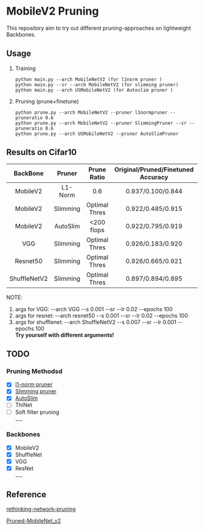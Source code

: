 # MobileV2 Pruning
This repository aim to try out different pruning-approaches on lightweight Backbones.

## Usage
1. Training
    ```
   python main.py --arch MobileNetV2 (for l1norm pruner )
   python main.py --sr --arch MobileNetV2 (for slimming pruner) 
   python main.py --arch USMobileNetV2 (for Autoslim pruner )
    ```
2. Pruning (prune+finetune)
    ```
   python prune.py --arch MobileNetV2 --pruner l1normpruner --pruneratio 0.6
   python prune.py --arch MobileNetV2 --pruner SlimmingPruner --sr --pruneratio 0.6
   python prune.py --arch USMobileNetV2 --pruner AutoSlimPruner
    ```
## Results on Cifar10
|  BackBone| Pruner | Prune Ratio| Original/Pruned/Finetuned Accuracy | FLOPs(M)| Params(M)|
| :---: | :------: |:------: |  :--------------------------: | :-----------------: |:-------------------: |
|MobileV2| L1-Norm|0.6 | 0.937/0.100/0.844|313.5->225.5|2.24->1.15|
|MobileV2| Slimming|Optimal Thres | 0.922/0.485/0.915|313.5->127.5|2.24->0.98|
|MobileV2| AutoSlim|<200 flops| 0.922/0.795/0.919|313.5->137.5|2.24->1.037|
|VGG| Slimming| Optimal Thres|0.926/0.183/0.920 | 399.3->147.8|20.03->1.49|
|Resnet50| Slimming| Optimal Thres|0.926/0.665/0.921 | 3448->975|23.52->6.00|
|ShuffleNetV2| Slimming| Optimal Thres|0.897/0.894/0.895 | 348.6->188.5|2.22->1.24|

NOTE:   
1. args for VGG: --arch VGG --s 0.001 --sr --lr 0.02 --epochs 100
2. args for resnet: --arch resnet50 --s 0.001 --sr --lr 0.02 --epochs 100   
3. args for shufflenet: --arch ShuffleNetV2 --s 0.007 --sr --lr 0.001 --epochs 100   
    **Try yourself with different arguments!**  
## TODO
### Pruning Methodsd
- [x] [l1-norm pruner](https://arxiv.org/abs/1608.08710)
- [x] [Slimming pruner](https://arxiv.org/abs/1708.06519)
- [x] [AutoSlim](https://arxiv.org/abs/1903.11728)
- [ ] ThiNet
- [ ] Soft filter pruning  
**....**
### Backbones
- [x] MobileV2
- [x] ShuffleNet
- [x] VGG
- [x] ResNet  
**....**

## Reference
[rethinking-network-pruning](https://github.com/Eric-mingjie/rethinking-network-pruning) 

[Pruned-MobileNet_v2](https://github.com/eezywu/Pruned-MobileNet_v2) 
